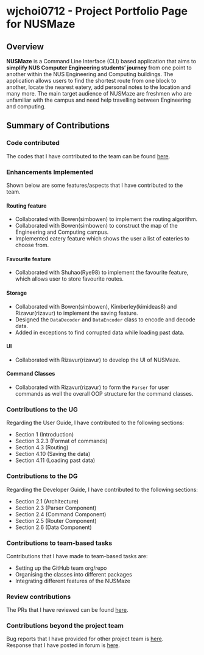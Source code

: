 # wjchoi0712 - Project Portfolio Page for NUSMaze

## Overview
**NUSMaze** is a Command Line Interface (CLI) based application that aims to **simplify NUS Computer Engineering students’ journey** from one point to another within the NUS Engineering and Computing buildings.
The application allows users to find the shortest route from one block to another, locate the nearest eatery, add personal notes to the location and many more.
The main target audience of NUSMaze are freshmen who are unfamiliar with the campus and need help travelling between Engineering and computing.

## Summary of Contributions

### Code contributed
The codes that I have contributed to the team can be found 
[here](https://nus-cs2113-ay2021s2.github.io/tp-dashboard/?search=09&sort=groupTitle&sortWithin=title&since=2021-03-05&timeframe=commit&mergegroup=&groupSelect=groupByRepos&breakdown=false&tabOpen=true&tabType=authorship&zFR=false&until=2021-04-06&tabAuthor=wjchoi0712&tabRepo=AY2021S2-CS2113T-T09-2%2Ftp%5Bmaster%5D&authorshipIsMergeGroup=false&authorshipFileTypes=docs~functional-code~test-code).

### Enhancements Implemented
Shown below are some features/aspects that I have contributed to the team.<br>

#### Routing feature

* Collaborated with Bowen(simbowen) to implement the routing algorithm.  
* Collaborated with Bowen(simbowen) to construct the map of the Engineering and Computing campus.
* Implemented eatery feature which shows the user a list of eateries to choose from.

#### Favourite feature

* Collaborated with Shuhao(Rye98) to implement the favourite feature, which allows user to store favourite routes.

#### Storage

* Collaborated with Bowen(simbowen), Kimberley(kimideas8) and Rizavur(rizavur) to implement the saving feature.
* Designed the `DataDecoder` and `DataEncoder` class to encode and decode data. 
* Added in exceptions to find corrupted data while loading past data. 

#### UI

* Collaborated with Rizavur(rizavur) to develop the UI of NUSMaze.

#### Command Classes

* Collaborated with Rizavur(rizavur) to form the `Parser` for user commands as well the overall OOP structure for the 
command classes.

### Contributions to the UG

Regarding the User Guide, I have contributed to the following sections:
* Section 1 (Introduction)
* Section 3.2.3 (Format of commands)
* Section 4.3 (Routing)
* Section 4.10 (Saving the data)
* Section 4.11 (Loading past data)

### Contributions to the DG

Regarding the Developer Guide, I have contributed to the following sections:
* Section 2.1 (Architecture)
* Section 2.3 (Parser Component)
* Section 2.4 (Command Component)
* Section 2.5 (Router Component)
* Section 2.6 (Data Component)

### Contributions to team-based tasks

Contributions that I have made to team-based tasks are:
* Setting up the GitHub team org/repo
* Organising the classes into different packages
* Integrating different features of the NUSMaze

### Review contributions

The PRs that I have reviewed can be found [here](https://github.com/AY2021S2-CS2113T-T09-2/tp/pulls?q=is%3Apr+is%3Aclosed+reviewed-by%3AWjchoi0712).

### Contributions beyond the project team

Bug reports that I have provided for other project team is [here](https://github.com/wjchoi0712/ped/issues). <br>
Response that I have posted in forum is [here](https://github.com/nus-cs2113-AY2021S2/forum/issues/10). 